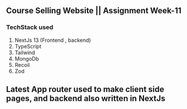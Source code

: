 ## Course Selling Website || Assignment Week-11

### TechStack used

1. NextJs 13 (Frontend , backend)
2. TypeScript
3. Tailwind
4. MongoDb
5. Recoil
6. Zod

## Latest App router used to make client side pages, and backend also written in NextJs
